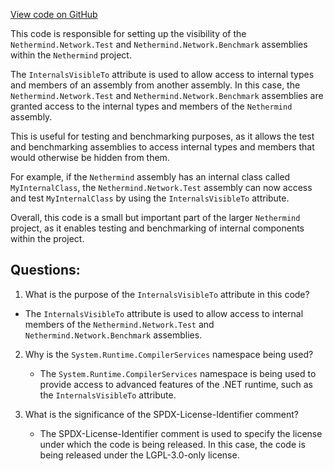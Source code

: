 [View code on GitHub](https://github.com/NethermindEth/nethermind/src/Nethermind/Nethermind.Network/AssemblyInfo.cs)

This code is responsible for setting up the visibility of the `Nethermind.Network.Test` and `Nethermind.Network.Benchmark` assemblies within the `Nethermind` project. 

The `InternalsVisibleTo` attribute is used to allow access to internal types and members of an assembly from another assembly. In this case, the `Nethermind.Network.Test` and `Nethermind.Network.Benchmark` assemblies are granted access to the internal types and members of the `Nethermind` assembly. 

This is useful for testing and benchmarking purposes, as it allows the test and benchmarking assemblies to access internal types and members that would otherwise be hidden from them. 

For example, if the `Nethermind` assembly has an internal class called `MyInternalClass`, the `Nethermind.Network.Test` assembly can now access and test `MyInternalClass` by using the `InternalsVisibleTo` attribute. 

Overall, this code is a small but important part of the larger `Nethermind` project, as it enables testing and benchmarking of internal components within the project.
## Questions: 
 1. What is the purpose of the `InternalsVisibleTo` attribute in this code?
   - The `InternalsVisibleTo` attribute is used to allow access to internal members of the `Nethermind.Network.Test` and `Nethermind.Network.Benchmark` assemblies.

2. Why is the `System.Runtime.CompilerServices` namespace being used?
   - The `System.Runtime.CompilerServices` namespace is being used to provide access to advanced features of the .NET runtime, such as the `InternalsVisibleTo` attribute.

3. What is the significance of the SPDX-License-Identifier comment?
   - The SPDX-License-Identifier comment is used to specify the license under which the code is being released. In this case, the code is being released under the LGPL-3.0-only license.